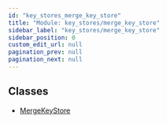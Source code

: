```yaml
---
id: "key_stores_merge_key_store"
title: "Module: key_stores/merge_key_store"
sidebar_label: "key_stores/merge_key_store"
sidebar_position: 0
custom_edit_url: null
pagination_prev: null
pagination_next: null
---
```


## Classes

- [MergeKeyStore](../classes/key_stores_merge_key_store.MergeKeyStore.md)

